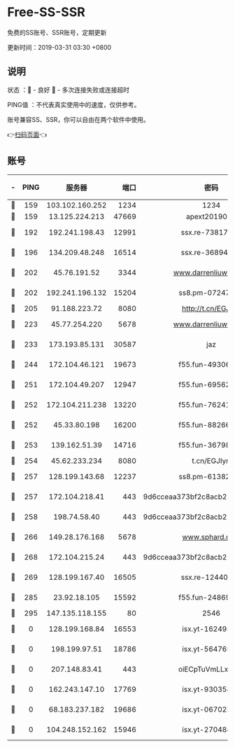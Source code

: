 # Free-SS-SSR

免费的SS账号、SSR账号，定期更新

更新时间：2019-03-31 03:30 +0800

## 说明

状态     ：🙂 - 良好 🙁 - 多次连接失败或连接超时

PING值   ：不代表真实使用中的速度，仅供参考。

账号兼容SS、SSR，你可以自由在两个软件中使用。

👉[扫码页面](https://liesauer.github.io/Free-SS-SSR/)👈

## 账号

|-|PING|服务器|端口|密码|加密方式|区域|
|:----:|:----:|:-----:|-----:|:----:|:----:|:----:|
|🙂|159|103.102.160.252|1234|1234|rc4-md5|JP|
|🙂|159|13.125.224.213|47669|apext2019001|chacha20|KR|
|🙂|192|192.241.198.43|12991|ssx.re-73817435|aes-256-cfb|US|
|🙂|196|134.209.48.248|16514|ssx.re-36894461|aes-256-cfb|US|
|🙂|202|45.76.191.52|3344|www.darrenliuwei.com|aes-256-cfb|JP|
|🙂|202|192.241.196.132|15204|ss8.pm-07247193|aes-256-cfb|US|
|🙂|205|91.188.223.72|8080|http://t.cn/EGJIyrl|rc4-md5|RU|
|🙂|223|45.77.254.220|5678|www.darrenliuwei.com|aes-256-cfb|SG|
|🙂|233|173.193.85.131|30587|jaz|aes-256-cfb|US|
|🙂|244|172.104.46.121|19673|f55.fun-49306300|aes-256-cfb|SG|
|🙂|251|172.104.49.207|12947|f55.fun-69562223|aes-256-cfb|SG|
|🙂|252|172.104.211.238|13220|f55.fun-76241497|aes-256-cfb|US|
|🙂|252|45.33.80.198|16200|f55.fun-88266178|aes-256-cfb|US|
|🙂|253|139.162.51.39|14716|f55.fun-36798193|aes-256-cfb|SG|
|🙂|254|45.62.233.234|8080|t.cn/EGJIyrl|rc4-md5|CA|
|🙂|257|128.199.143.68|12237|ss8.pm-61382605|aes-256-cfb|SG|
|🙂|257|172.104.218.41|443|9d6cceaa373bf2c8acb22e60b6a58be6|aes-256-cfb|US|
|🙂|258|198.74.58.40|443|9d6cceaa373bf2c8acb22e60b6a58be6|aes-256-cfb|US|
|🙂|266|149.28.176.168|5678|www.sphard.com|aes-256-cfb|AU|
|🙂|268|172.104.215.24|443|9d6cceaa373bf2c8acb22e60b6a58be6|aes-256-cfb|US|
|🙂|269|128.199.167.40|16505|ssx.re-12440884|aes-256-cfb|SG|
|🙂|285|23.92.18.105|15592|f55.fun-24869458|aes-256-cfb|US|
|🙂|295|147.135.118.155|80|2546|chacha20|US|
|🙁|0|128.199.168.84|16553|isx.yt-16249501|aes-256-cfb|SG|
|🙁|0|198.199.97.51|18786|isx.yt-56476563|aes-256-cfb|US|
|🙁|0|207.148.83.41|443|oiECpTuVmLLxk4Ts|aes-256-cfb|AU|
|🙁|0|162.243.147.10|17769|isx.yt-93035840|aes-256-cfb|US|
|🙁|0|68.183.237.182|19686|isx.yt-06702385|aes-256-cfb|SG|
|🙁|0|104.248.152.162|15946|isx.yt-27048803|aes-256-cfb|SG|
